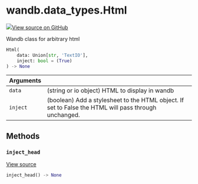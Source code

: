 # wandb.data\_types.Html

[![](https://www.tensorflow.org/images/GitHub-Mark-32px.png)View source on GitHub](https://www.github.com/wandb/client/tree/v0.10.32/wandb/sdk/data_types.py#L864-L954)

Wandb class for arbitrary html

```python
Html(
    data: Union[str, 'TextIO'],
    inject: bool = (True)
) -> None
```

| Arguments |  |
| :--- | :--- |
| `data` | \(string or io object\) HTML to display in wandb |
| `inject` | \(boolean\) Add a stylesheet to the HTML object. If set to False the HTML will pass through unchanged. |

## Methods

### `inject_head` <a id="inject_head"></a>

[View source](https://www.github.com/wandb/client/tree/v0.10.32/wandb/sdk/data_types.py#L906-L921)

```python
inject_head() -> None
```

